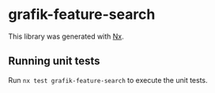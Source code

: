 # grafik-feature-search

This library was generated with [Nx](https://nx.dev).

## Running unit tests

Run `nx test grafik-feature-search` to execute the unit tests.
